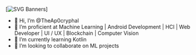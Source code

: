 
[![SVG Banners](https://svg-banners.vercel.app/api?type=glitch&text1=Tanishk%20Sharma&width=1200&height=400)]


- 👋 Hi, I’m @TheAp0cryphal
- 👀 I’m proficient at Machine Learning | Android Development | HCI | Web Developer | UI / UX | Blockchain | Computer Vision
- 🌱 I’m currently learning Kotlin
- 💞️ I’m looking to collaborate on ML projects

<!---
TheAp0cryphal/TheAp0cryphal is a ✨ special ✨ repository because its `README.md` (this file) appears on your GitHub profile.
You can click the Preview link to take a look at your changes.
--->
